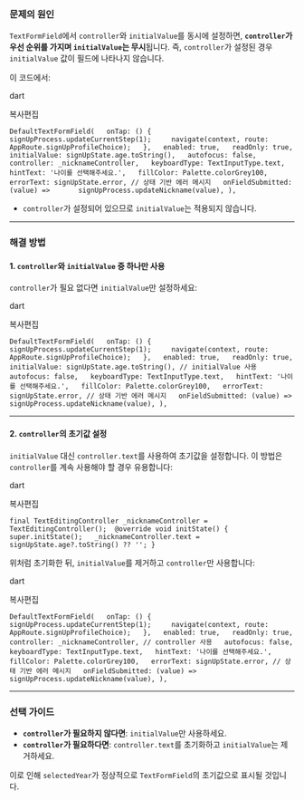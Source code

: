 
### 문제의 원인

`TextFormField`에서 `controller`와 `initialValue`를 동시에 설정하면, **`controller`가 우선 순위를 가지며 `initialValue`는 무시**됩니다. 즉, `controller`가 설정된 경우 `initialValue` 값이 필드에 나타나지 않습니다.

이 코드에서:

dart

복사편집

`DefaultTextFormField(   onTap: () {     signUpProcess.updateCurrentStep(1);     navigate(context, route: AppRoute.signUpProfileChoice);   },   enabled: true,   readOnly: true,   initialValue: signUpState.age.toString(),   autofocus: false,   controller: _nicknameController,   keyboardType: TextInputType.text,   hintText: '나이를 선택해주세요.',   fillColor: Palette.colorGrey100,   errorText: signUpState.error, // 상태 기반 에러 메시지   onFieldSubmitted: (value) =>       signUpProcess.updateNickname(value), ),`

- `controller`가 설정되어 있으므로 `initialValue`는 적용되지 않습니다.

---

### 해결 방법

#### 1. **`controller`와 `initialValue` 중 하나만 사용**

`controller`가 필요 없다면 `initialValue`만 설정하세요:

dart

복사편집

`DefaultTextFormField(   onTap: () {     signUpProcess.updateCurrentStep(1);     navigate(context, route: AppRoute.signUpProfileChoice);   },   enabled: true,   readOnly: true,   initialValue: signUpState.age.toString(), // initialValue 사용   autofocus: false,   keyboardType: TextInputType.text,   hintText: '나이를 선택해주세요.',   fillColor: Palette.colorGrey100,   errorText: signUpState.error, // 상태 기반 에러 메시지   onFieldSubmitted: (value) =>       signUpProcess.updateNickname(value), ),`

---

#### 2. **`controller`의 초기값 설정**

`initialValue` 대신 `controller.text`를 사용하여 초기값을 설정합니다. 이 방법은 `controller`를 계속 사용해야 할 경우 유용합니다:

dart

복사편집

`final TextEditingController _nicknameController = TextEditingController();  @override void initState() {   super.initState();   _nicknameController.text = signUpState.age?.toString() ?? ''; }`

위처럼 초기화한 뒤, `initialValue`를 제거하고 `controller`만 사용합니다:

dart

복사편집

`DefaultTextFormField(   onTap: () {     signUpProcess.updateCurrentStep(1);     navigate(context, route: AppRoute.signUpProfileChoice);   },   enabled: true,   readOnly: true,   controller: _nicknameController, // controller 사용   autofocus: false,   keyboardType: TextInputType.text,   hintText: '나이를 선택해주세요.',   fillColor: Palette.colorGrey100,   errorText: signUpState.error, // 상태 기반 에러 메시지   onFieldSubmitted: (value) =>       signUpProcess.updateNickname(value), ),`

---

### 선택 가이드

- **`controller`가 필요하지 않다면**: `initialValue`만 사용하세요.
- **`controller`가 필요하다면**: `controller.text`를 초기화하고 `initialValue`는 제거하세요.

이로 인해 `selectedYear`가 정상적으로 `TextFormField`의 초기값으로 표시될 것입니다.
